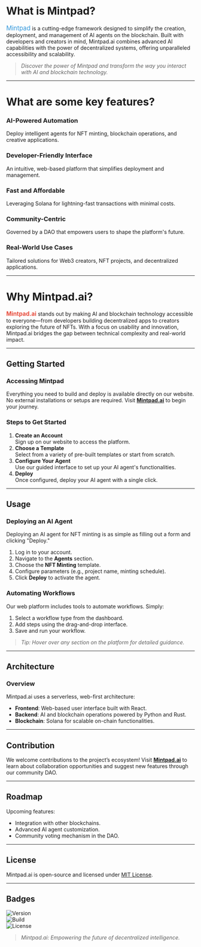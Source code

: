 # **What is Mintpad?**

<span style="color: #3498db; font-size: 1.2em;">Mintpad</span> is a cutting-edge framework designed to simplify the creation, deployment, and management of AI agents on the blockchain. Built with developers and creators in mind, Mintpad.ai combines advanced AI capabilities with the power of decentralized systems, offering unparalleled accessibility and scalability.

> *Discover the power of Mintpad and transform the way you interact with AI and blockchain technology.*

---

# **What are some key features?**

### **AI-Powered Automation**
Deploy intelligent agents for NFT minting, blockchain operations, and creative applications.

### **Developer-Friendly Interface**
An intuitive, web-based platform that simplifies deployment and management.

### **Fast and Affordable**
Leveraging Solana for lightning-fast transactions with minimal costs.

### **Community-Centric**
Governed by a DAO that empowers users to shape the platform's future.

### **Real-World Use Cases**
Tailored solutions for Web3 creators, NFT projects, and decentralized applications.

---

# **Why Mintpad.ai?**

<span style="font-size: 1.1em; font-weight: bold; color: #e74c3c;">Mintpad.ai</span> stands out by making AI and blockchain technology accessible to everyone—from developers building decentralized apps to creators exploring the future of NFTs. With a focus on usability and innovation, Mintpad.ai bridges the gap between technical complexity and real-world impact.

---

## **Getting Started**

### **Accessing Mintpad**
Everything you need to build and deploy is available directly on our website. No external installations or setups are required. Visit **[Mintpad.ai](https://mintpad.ai)** to begin your journey.

### **Steps to Get Started**
1. **Create an Account**  
   Sign up on our website to access the platform.
2. **Choose a Template**  
   Select from a variety of pre-built templates or start from scratch.
3. **Configure Your Agent**  
   Use our guided interface to set up your AI agent's functionalities.
4. **Deploy**  
   Once configured, deploy your AI agent with a single click.

---

## **Usage**

### **Deploying an AI Agent**
Deploying an AI agent for NFT minting is as simple as filling out a form and clicking "Deploy."

1. Log in to your account.  
2. Navigate to the **Agents** section.  
3. Choose the **NFT Minting** template.  
4. Configure parameters (e.g., project name, minting schedule).  
5. Click **Deploy** to activate the agent.

### **Automating Workflows**
Our web platform includes tools to automate workflows. Simply:  
1. Select a workflow type from the dashboard.  
2. Add steps using the drag-and-drop interface.  
3. Save and run your workflow.

> *Tip: Hover over any section on the platform for detailed guidance.*

---

## **Architecture**

### **Overview**
Mintpad.ai uses a serverless, web-first architecture:  
- **Frontend**: Web-based user interface built with React.  
- **Backend**: AI and blockchain operations powered by Python and Rust.  
- **Blockchain**: Solana for scalable on-chain functionalities.

---

## **Contribution**

We welcome contributions to the project’s ecosystem! Visit **[Mintpad.ai](https://mintpad.ai)** to learn about collaboration opportunities and suggest new features through our community DAO.

---

## **Roadmap**
Upcoming features:  
- Integration with other blockchains.  
- Advanced AI agent customization.  
- Community voting mechanism in the DAO.

---

## **License**

Mintpad.ai is open-source and licensed under [MIT License](LICENSE).

---

## **Badges**

![Version](https://img.shields.io/badge/version-1.0.0-blue)  
![Build](https://img.shields.io/badge/build-passing-brightgreen)  
![License](https://img.shields.io/badge/license-MIT-yellow)

> *Mintpad.ai: Empowering the future of decentralized intelligence.*
